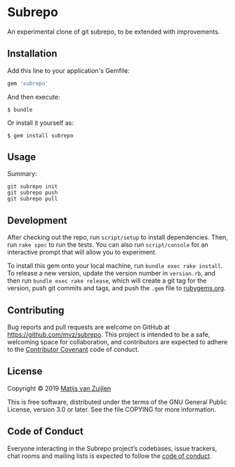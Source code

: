 # Subrepo

An experimental clone of git subrepo, to be extended with improvements.

## Installation

Add this line to your application's Gemfile:

```ruby
gem 'subrepo'
```

And then execute:

    $ bundle

Or install it yourself as:

    $ gem install subrepo

## Usage

Summary:
```
git subrepo init
git subrepo push
git subrepo pull
```

## Development

After checking out the repo, run `script/setup` to install dependencies. Then,
run `rake spec` to run the tests. You can also run `script/console` for an
interactive prompt that will allow you to experiment.

To install this gem onto your local machine, run `bundle exec rake install`. To
release a new version, update the version number in `version.rb`, and then run
`bundle exec rake release`, which will create a git tag for the version, push
git commits and tags, and push the `.gem` file to
[rubygems.org](https://rubygems.org).

## Contributing

Bug reports and pull requests are welcome on GitHub at
https://github.com/mvz/subrepo. This project is intended to be a safe,
welcoming space for collaboration, and contributors are expected to adhere to
the [Contributor Covenant](http://contributor-covenant.org) code of conduct.

## License

Copyright &copy; 2019 [Matijs van Zuijlen](http://www.matijs.net)

This is free software, distributed under the terms of the GNU General Public
License, version 3.0 or later. See the file COPYING for more information.

## Code of Conduct

Everyone interacting in the Subrepo project’s codebases, issue trackers, chat
rooms and mailing lists is expected to follow the
[code of conduct](https://github.com/mvz/subrepo/blob/master/CODE_OF_CONDUCT.md).
